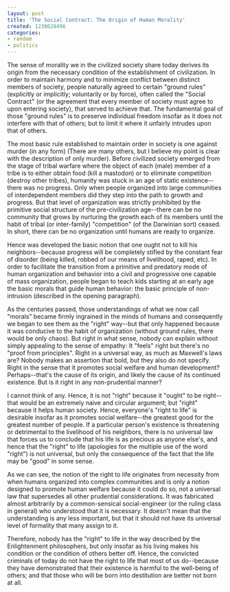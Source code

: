 ```yaml
---
layout: post
title: 'The Social Contract: The Origin of Human Morality'
created: 1238628496
categories:
- random
- politics
---
```

The sense of morality we in the civilized society share today derives its origin from the necessary condition of the establishment of civilization. In order to maintain harmony and to minimize conflict between distinct members of society, people naturally agreed to certain "ground rules" (explicitly or implicitly; voluntarily or by force), often called the "Social Contract" (or the agreement that every member of society must agree to upon entering society), that served to achieve that. The fundamental goal of those "ground rules" is to preserve individual freedom insofar as it does not interfere with that of others; but to limit it where it unfairly intrudes upon that of others.

The most basic rule established to maintain order in society is one against murder (in any form) (There are many others, but I believe my point is clear with the description of only murder). Before civilized society emerged from the stage of tribal warfare where the object of each (male) member of a tribe is to either obtain food (kill a mastodon) or to eliminate competition (destroy other tribes), humanity was stuck in an age of static existence--there was no progress. Only when people organized into large communities of interdependent members did they step into the path to growth and progress. But that level of organization was strictly prohibited by the primitive social structure of the pre-civilization age--there can be no community that grows by nurturing the growth each of its members until the habit of tribal (or inter-family) "competition" (of the Darwinian sort) ceased. In short, there can be no organization until humans are ready to organize.

Hence was developed the basic notion that one ought not to kill his neighbors--because progress will be completely stifled by the constant fear of disorder (being killed, robbed of our means of livelihood, raped, etc). In order to facilitate the transition from a primitive and predatory mode of human organization and behavior into a civil and progressive one capable of mass organization, people began to teach kids starting at an early age the basic morals that guide human behavior: the basic principle of non-intrusion (described in the opening paragraph).

As the centuries passed, those understandings of what we now call "morals" became firmly ingrained in the minds of humans and consequently we began to see them as the "right" way--but that only happened because it was conducive to the habit of organization (without ground rules, there would be only chaos). But right in what sense, nobody can explain without simply appealing to the sense of empathy: It "feels" right but there's no "proof from principles". Right in a universal way, as much as Maxwell's laws are? Nobody makes an assertion that bold, but they also do not specify. Right in the sense that it promotes social welfare and human development? Perhaps--that's the cause of its origin, and likely the cause of its continued existence. But is it right in any non-prudential manner?

I cannot think of any. Hence, it is not "right" because it "ought" to be right--that would be an extremely naive and circular argument; but "right" because it helps human society. Hence, everyone's "right to life" is desirable insofar as it promotes social welfare--the greatest good for the greatest number of people. If a particular person's existence is threatening or detrimental to the livelihood of his neighbors, there is no universal law that forces us to conclude that his life is as precious as anyone else's, and hence that the "right" to life (apologies for the multiple use of the word "right") is not universal, but only the consequence of the fact that the life may be "good" in some sense.

As we can see, the notion of the right to life originates from necessity from when humans organized into complex communities and is only a notion designed to promote human welfare because it could do so, not a universal law that supersedes all other prudential considerations. It was fabricated almost arbitrarily by a common-sensical social-engineer (or the ruling class in general) who understood that it is necessary. It doesn't mean that the understanding is any less important, but that it should not have its universal level of formality that many assign to it.

Therefore, nobody has the "right" to life in the way described by the Enlightenment philosophers, but only insofar as his living makes his condition or the condition of others better off. Hence, the convicted criminals of today do not have the right to life that most of us do--because they have demonstrated that their existence is harmful to the well-being of others; and that those who will be born into destitution are better not born at all.
